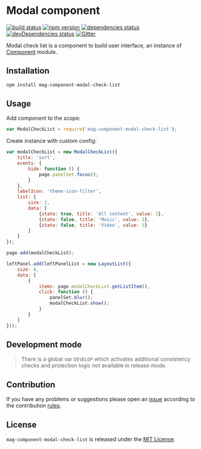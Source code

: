 Modal component
===============

[![build status](https://img.shields.io/travis/magsdk/component-modal-check-list.svg?style=flat-square)](https://travis-ci.org/magsdk/component-modal-check-list)
[![npm version](https://img.shields.io/npm/v/mag-component-modal-check-list.svg?style=flat-square)](https://www.npmjs.com/package/mag-component-modal-check-list)
[![dependencies status](https://img.shields.io/david/magsdk/component-modal-check-list.svg?style=flat-square)](https://david-dm.org/magsdk/component-modal-check-list)
[![devDependencies status](https://img.shields.io/david/dev/magsdk/component-modal-check-list.svg?style=flat-square)](https://david-dm.org/magsdk/component-modal-check-list?type=dev)
[![Gitter](https://img.shields.io/badge/gitter-join%20chat-blue.svg?style=flat-square)](https://gitter.im/DarkPark/magsdk)


Modal check list is a component to build user interface, an instance of [Component](https://github.com/stbsdk/component) module.


## Installation ##

```bash
npm install mag-component-modal-check-list
```


## Usage ##

Add component to the scope:

```js
var ModalCheckList = require('mag-component-modal-check-list');
```

Create instance with custom config:

```js
var modalCheckList = new ModalCheckList({
    title: 'sort',
    events: {
        hide: function () {
            page.panelSet.focus();
        }
    },
    labelIcon: 'theme-icon-filter',
    list: {
        size: 2,
        data: [
            {state: true, title: 'All content', value: 1},
            {state: false, title: 'Music', value: 2},
            {state: false, title: 'Video', value: 3}
        ]
    }
});

page.add(modalCheckList);

leftPanel.add(leftPanelList = new LayoutList({
    size: 6,
    data: [
        {
            items: page.modalCheckList.getListItem(),
            click: function () {
                panelSet.blur();
                modalCheckList.show();
            }
        }
    ]
}));
```


## Development mode ##

> There is a global var `DEVELOP` which activates additional consistency checks and protection logic not available in release mode.


## Contribution ##

If you have any problems or suggestions please open an [issue](https://github.com/magsdk/component-modal-check-list/issues)
according to the contribution [rules](.github/contributing.md).


## License ##

`mag-component-modal-check-list` is released under the [MIT License](license.md).
